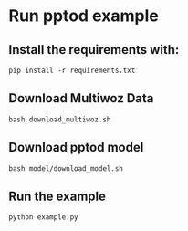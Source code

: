 # Run pptod example
## Install the requirements with: 
```pip install -r requirements.txt``` 

## Download Multiwoz Data
```bash download_multiwoz.sh```

## Download pptod model
```bash model/download_model.sh```

## Run the example
```python example.py```

